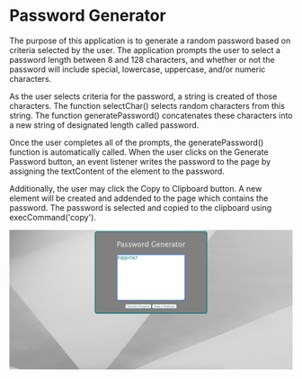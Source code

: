 # Password Generator

The purpose of this application is to generate a random password based on criteria selected by the user. The application prompts the user to select a password length between 8 and 128 characters, and whether or not the password will include special, lowercase, uppercase, and/or numeric characters.

As the user selects criteria for the password, a string is created of those characters. The function selectChar() selects random characters from this string. The function generatePassword() concatenates these characters into a new string of designated length called password.

Once the user completes all of the prompts, the generatePassword() function is automatically called. When the user clicks on the Generate Password button, an event listener writes the password to the page by assigning the textContent of the element to the password.

Additionally, the user may click the Copy to Clipboard button. A new element will be created and addended to the page which contains the password. The password is selected and copied to the clipboard using execCommand('copy').

<img src = "./images/browser.png">

<a href = "">
